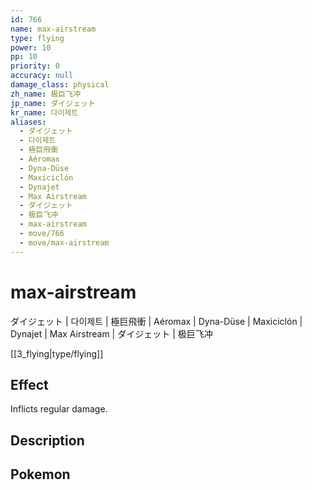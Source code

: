 ```yaml
---
id: 766
name: max-airstream
type: flying
power: 10
pp: 10
priority: 0
accuracy: null
damage_class: physical
zh_name: 极巨飞冲
jp_name: ダイジェット
kr_name: 다이제트
aliases:
  - ダイジェット
  - 다이제트
  - 極巨飛衝
  - Aéromax
  - Dyna-Düse
  - Maxiciclón
  - Dynajet
  - Max Airstream
  - ダイジェット
  - 极巨飞冲
  - max-airstream
  - move/766
  - move/max-airstream
---
```

# max-airstream
    
ダイジェット | 다이제트 | 極巨飛衝 | Aéromax | Dyna-Düse | Maxiciclón | Dynajet | Max Airstream | ダイジェット | 极巨飞冲

[[3_flying|type/flying]]

## Effect

Inflicts regular damage.

## Description



## Pokemon



